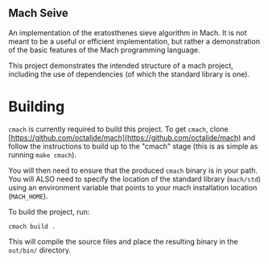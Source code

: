 Mach Seive
---

An implementation of the eratosthenes sieve algorithm in Mach.
It is not meant to be a useful or efficient implementation, but rather a demonstration of the basic features of the Mach programming language.

This project demonstrates the intended structure of a mach project, including the use of dependencies (of which the standard library is one).

# Building

`cmach` is currently required to build this project. To get `cmach`, clone [https://github.com/octalide/mach](https://github.com/octalide/mach) and follow the instructions to build up to the "cmach" stage (this is as simple as running `make cmach`).

You will then need to ensure that the produced `cmach` binary is in your path.
You will ALSO need to specify the location of the standard library (`mach/std`) using an environment variable that points to your mach installation location (`MACH_HOME`).

To build the project, run:

```
cmach build .
```

This will compile the source files and place the resulting binary in the `out/bin/` directory.
